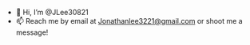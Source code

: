 - 👋 Hi, I’m @JLee30821
- 📫 Reach me by email at Jonathanlee3221@gmail.com or shoot me a message!

<!---
JLee30821/JLee30821 is a ✨ special ✨ repository because its `README.md` (this file) appears on your GitHub profile.
You can click the Preview link to take a look at your changes.
--->
